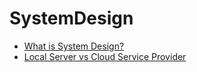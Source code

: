 # SystemDesign

- [What is System Design?](https://github.com/priyal-p/SystemDesign/blob/master/What_is_System_Design%3F.md)
- [Local Server vs Cloud Service Provider](https://github.com/priyal-p/SystemDesign/blob/master/Serverless_vs_Cloud_Service_Provider.md)
